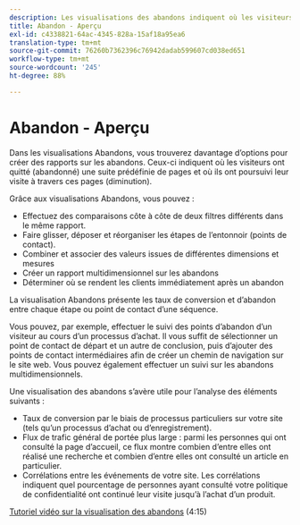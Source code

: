 ```yaml
---
description: Les visualisations des abandons indiquent où les visiteurs ont quitté (sont tombés) et ont continué à parcourir (sont passés par) une séquence de pages prédéfinie.
title: Abandon - Aperçu
exl-id: c4338821-64ac-4345-828a-15af18a95ea6
translation-type: tm+mt
source-git-commit: 76260b7362396c76942dadab599607cd038ed651
workflow-type: tm+mt
source-wordcount: '245'
ht-degree: 88%

---
```


# Abandon - Aperçu

Dans les visualisations Abandons, vous trouverez davantage d’options pour créer des rapports sur les abandons. Ceux-ci indiquent où les visiteurs ont quitté (abandonné) une suite prédéfinie de pages et où ils ont poursuivi leur visite à travers ces pages (diminution).

Grâce aux visualisations Abandons, vous pouvez :

* Effectuez des comparaisons côte à côte de deux filtres différents dans le même rapport.
* Faire glisser, déposer et réorganiser les étapes de l’entonnoir (points de contact).
* Combiner et associer des valeurs issues de différentes dimensions et mesures
* Créer un rapport multidimensionnel sur les abandons
* Déterminer où se rendent les clients immédiatement après un abandon

La visualisation Abandons présente les taux de conversion et d’abandon entre chaque étape ou point de contact d’une séquence.

Vous pouvez, par exemple, effectuer le suivi des points d’abandon d’un visiteur au cours d’un processus d’achat. Il vous suffit de sélectionner un point de contact de départ et un autre de conclusion, puis d’ajouter des points de contact intermédiaires afin de créer un chemin de navigation sur le site web. Vous pouvez également effectuer un suivi sur les abandons multidimensionnels.

Une visualisation des abandons s’avère utile pour l’analyse des éléments suivants :

* Taux de conversion par le biais de processus particuliers sur votre site (tels qu’un processus d’achat ou d’enregistrement).
* Flux de trafic général de portée plus large : parmi les personnes qui ont consulté la page d’accueil, ce flux montre combien d’entre elles ont réalisé une recherche et combien d’entre elles ont consulté un article en particulier.
* Corrélations entre les événements de votre site. Les corrélations indiquent quel pourcentage de personnes ayant consulté votre politique de confidentialité ont continué leur visite jusqu’à l’achat d’un produit.

[Tutoriel vidéo sur la visualisation des abandons](https://docs.adobe.com/content/help/fr-FR/analytics-learn/tutorials/analysis-workspace/analyzing-customer-journeys/fallout-visualization.html) (4:15)

